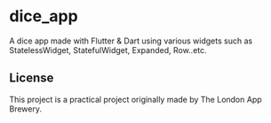 # dice_app

A dice app made with Flutter & Dart using various widgets such as StatelessWidget, StatefulWidget, Expanded, Row..etc.

## License

This project is a practical project originally made by The London App Brewery.



